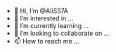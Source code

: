 - 👋 Hi, I’m @AliSS7A
- 👀 I’m interested in ...
- 🌱 I’m currently learning ...
- 💞️ I’m looking to collaborate on ...
- 📫 How to reach me ...

<!---
AliSS7A/AliSS7A is a ✨ special ✨ repository because its `README.md` (this file) appears on your GitHub profile.
You can click the Preview link to take a look at your changes.
--->
